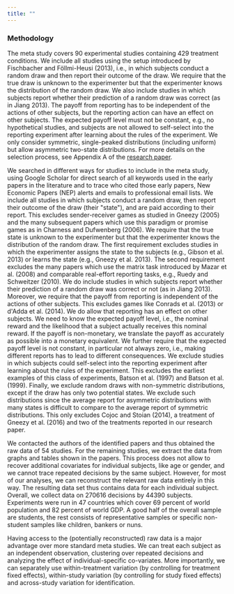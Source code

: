 ```yaml
---
title: ""
---
```



### Methodology

The meta study covers 90 experimental studies containing 429 treatment conditions. We include all studies using the setup introduced by Fischbacher and Föllmi-Heusi (2013), i.e., in which subjects conduct a random draw and then report their outcome of the draw. We require that the true draw is unknown to the experimenter but that the experimenter knows the distribution of the random draw. We also include studies in which subjects report whether their prediction of a random draw was correct (as in Jiang 2013). The payoff from reporting has to be independent of the actions of other subjects, but the reporting action can have an effect on other subjects. The expected payoff level must not be constant, e.g., no hypothetical studies, and subjects are not allowed to self-select into the reporting experiment after learning about the rules of the experiment. We only consider symmetric, single-peaked distributions (including uniform) but allow asymmetric two-state distributions. For more details on the selection process, see Appendix A of the [research paper](http://ftp.iza.org/dp10188.pdf).

We searched in different ways for studies to include in the meta study, using Google Scholar for direct search of all keywords used in the early papers in the literature and to trace who cited those early papers, New Economic Papers (NEP) alerts and emails to professional email lists. We include all studies in which subjects conduct a random draw, then report their outcome of the draw (their "state"), and are paid according to their report. This excludes sender-receiver games as studied in Gneezy (2005) and the many subsequent papers which use this paradigm or promise games as in Charness and Dufwenberg (2006). We require that the true state is unknown to the experimenter but that the experimenter knows the distribution of the random draw. The first requirement excludes studies in which the experimenter assigns the state to the subjects (e.g., Gibson et al. 2013) or learns the state (e.g., Gneezy et al. 2013). The second requirement excludes the many papers which use the matrix task introduced by Mazar et al. (2008) and comparable real-effort reporting tasks, e.g., Ruedy and Schweitzer (2010). We do include studies in which subjects report whether their prediction of a random draw was correct or not (as in Jiang 2013). Moreover, we require that the payoff from reporting is independent of the actions of other subjects. This excludes games like Conrads et al. (2013) or d'Adda et al. (2014). We do allow that reporting has an effect on other subjects. We need to know the expected payoff level, i.e., the nominal reward and the likelihood that a subject actually receives this nominal reward. If the payoff is non-monetary, we translate the payoff as accurately as possible into a monetary equivalent. We further require that the expected payoff level is not constant, in particular not always zero, i.e., making different reports has to lead to different consequences. We exclude studies in which subjects could self-select into the reporting experiment after learning about the rules of the experiment. This excludes the earliest examples of this class of experiments, Batson et al. (1997) and Batson et al. (1999). Finally, we exclude random draws with non-symmetric distributions, except if the draw has only two potential states. We exclude such distributions since the average report for asymmetric distributions with many states is difficult to compare to the average report of symmetric distributions. This only excludes Cojoc and Stoian (2014), a treatment of Gneezy et al. (2016) and two of the treatments reported in our research paper.   


We contacted the authors of the identified papers and thus obtained the raw data of 54 studies. For the remaining studies, we extract the data from graphs and tables shown in the papers. This process does not allow to recover additional covariates for individual subjects, like age or gender, and we cannot trace repeated decisions by the same subject. However, for most of our analyses, we can reconstruct the relevant raw data entirely in this way. The resulting data set thus contains data for each individual subject. Overall, we collect data on 270616 decisions by 44390 subjects. Experiments were run in 47 countries which cover 69 percent of world population and 82 percent of world GDP. A good half of the overall sample are students, the rest consists of representative samples or specific non-student samples like children, bankers or nuns. 

Having access to the (potentially reconstructed) raw data is a major advantage over more standard meta studies. We can treat each subject as an independent observation, clustering over repeated decisions and analyzing the effect of individual-specific co-variates. More importantly, we can separately use within-treatment variation (by controlling for treatment fixed effects), within-study variation (by controlling for study fixed effects) and across-study variation for identification.
